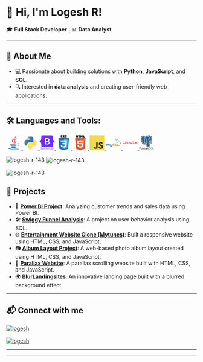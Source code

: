 # 👋 Hi, I'm Logesh R!

🎓 **Full Stack Developer** | 📊 **Data Analyst**  

---

## 🌟 About Me
- 💻 Passionate about building solutions with **Python**, **JavaScript**, and **SQL**.
- 🔍 Interested in **data analysis** and creating user-friendly web applications.

---

## 🛠️ Languages and Tools:
<p align="left"> <a href="https://www.java.com" target="_blank" rel="noreferrer"> <img src="https://raw.githubusercontent.com/devicons/devicon/master/icons/java/java-original.svg" alt="java" width="40" height="40"/> </a>  <a href="https://www.python.org" target="_blank" rel="noreferrer"> <img src="https://raw.githubusercontent.com/devicons/devicon/master/icons/python/python-original.svg" alt="python" width="40" height="40"/> </a> <a href="https://getbootstrap.com" target="_blank" rel="noreferrer"> <img src="https://raw.githubusercontent.com/devicons/devicon/master/icons/bootstrap/bootstrap-plain-wordmark.svg" alt="bootstrap" width="40" height="40"/> </a> <a href="https://www.w3schools.com/css/" target="_blank" rel="noreferrer"> <img src="https://raw.githubusercontent.com/devicons/devicon/master/icons/css3/css3-original-wordmark.svg" alt="css3" width="40" height="40"/> </a> <a href="https://www.w3.org/html/" target="_blank" rel="noreferrer"> <img src="https://raw.githubusercontent.com/devicons/devicon/master/icons/html5/html5-original-wordmark.svg" alt="html5" width="40" height="40"/> </a> <a href="https://developer.mozilla.org/en-US/docs/Web/JavaScript" target="_blank" rel="noreferrer"> <img src="https://raw.githubusercontent.com/devicons/devicon/master/icons/javascript/javascript-original.svg" alt="javascript" width="40" height="40"/> </a> <a href="https://www.mysql.com/" target="_blank" rel="noreferrer"> <img src="https://raw.githubusercontent.com/devicons/devicon/master/icons/mysql/mysql-original-wordmark.svg" alt="mysql" width="40" height="40"/> </a> <a href="https://www.oracle.com/" target="_blank" rel="noreferrer"> <img src="https://raw.githubusercontent.com/devicons/devicon/master/icons/oracle/oracle-original.svg" alt="oracle" width="40" height="40"/> </a> <a href="https://www.postgresql.org" target="_blank" rel="noreferrer"> <img src="https://raw.githubusercontent.com/devicons/devicon/master/icons/postgresql/postgresql-original-wordmark.svg" alt="postgresql" width="40" height="40"/> </a> </p>

<p><img align="left" src="https://github-readme-stats.vercel.app/api/top-langs?username=logesh-r-143&show_icons=true&locale=en&layout=compact" alt="logesh-r-143" /></p>

<p>&nbsp;<img align="center" src="https://github-readme-stats.vercel.app/api?username=logesh-r-143&show_icons=true&locale=en" alt="logesh-r-143" /></p>

<p><img align="center" src="https://github-readme-streak-stats.herokuapp.com/?user=logesh-r-143&" alt="logesh-r-143" /></p>



## 📂 Projects
- 🚀 **[Power BI Project](https://github.com/Logesh-R-143/Power-BI.git)**: Analyzing customer trends and sales data using Power BI.
- 🛠️ **[Swiggy Funnel Analysis](your-link-here)**: A project on user behavior analysis using SQL.
- 🌐 **[Entertainment Website Clone (Mytunes)](your-link-here)**: Built a responsive website using HTML, CSS, and JavaScript.
- 📷 **[Album Layout Project](your-link-here)**: A web-based photo album layout created using HTML, CSS, and JavaScript.
- 🎨 **[Parallax Website](your-link-here)**: A parallax scrolling website built with HTML, CSS, and JavaScript.
- 🌍 **[BlurLandingsites](your-link-here)**: An innovative landing page built with a blurred background effect.

---

## 📬 Connect with me
<p align="left">
<a href="https://linkedin.com/in/priyankajhatheanalyst" target="blank"><img align="center" src="https://raw.githubusercontent.com/rahuldkjain/github-profile-readme-generator/master/src/images/icons/Social/linked-in-alt.svg" alt="logesh" height="30" width="40" /></a>
<p align="left">
<a href="mailto:logu46461@gmail.com" target="blank"><img align="center" src="https://upload.wikimedia.org/wikipedia/commons/4/4e/Gmail_Icon.svg" alt="logesh" height="30" width="40" /></a>
</p>


---

---
